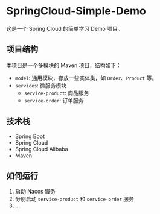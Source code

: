 # SpringCloud-Simple-Demo

这是一个 Spring Cloud 的简单学习 Demo 项目。

## 项目结构

本项目是一个多模块的 Maven 项目，结构如下：

-   `model`: 通用模块，存放一些实体类，如 `Order`、`Product` 等。
-   `services`: 微服务模块
    -   `service-product`: 商品服务
    -   `service-order`: 订单服务

## 技术栈

-   Spring Boot
-   Spring Cloud
-   Spring Cloud Alibaba
-   Maven

## 如何运行

1.  启动 Nacos 服务
2.  分别启动 `service-product` 和 `service-order` 服务
3.  ...